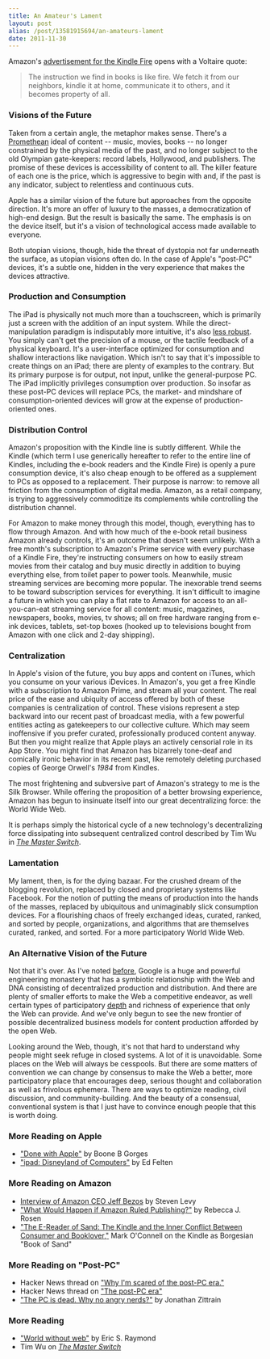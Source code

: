 ```yaml
---
title: An Amateur's Lament
layout: post
alias: /post/13581915694/an-amateurs-lament
date: 2011-11-30
---
```


Amazon's [advertisement for the Kindle
Fire](http://www.youtube.com/watch?v=jUtmOApIslE) opens with a Voltaire
quote:

> The instruction we find in books is like fire. We fetch it from our
> neighbors, kindle it at home, communicate it to others, and it becomes
> property of all.

### Visions of the Future

Taken from a certain angle, the metaphor makes sense. There's a
[Promethean](http://en.wikipedia.org/wiki/Prometheus) ideal of content --
music, movies, books -- no longer constrained by the physical media of
the past, and no longer subject to the old Olympian gate-keepers: record
labels, Hollywood, and publishers. The promise of these devices is
accessibility of content to all. The killer feature of each one is the
price, which is aggressive to begin with and, if the past is any
indicator, subject to relentless and continuous cuts.

Apple has a similar vision of the future but approaches from the
opposite direction. It's more an offer of luxury to the masses, a
democratization of high-end design. But the result is basically the
same. The emphasis is on the device itself, but it's a vision of
technological access made available to everyone.

Both utopian visions, though, hide the threat of dystopia not far
underneath the surface, as utopian visions often do. In the case of
Apple's "post-PC" devices, it's a subtle one, hidden in the very
experience that makes the devices attractive.

### Production and Consumption

The iPad is physically not much more than a touchscreen, which is
primarily just a screen with the addition of an input system. While the
direct-manipulation paradigm is indisputably more intuitive, it's also
[less
robust](http://blog.byjoemoon.com/post/9325300749/a-different-kind-of-gui).
You simply can't get the precision of a mouse, or the tactile feedback
of a physical keyboard. It's a user-interface optimized for consumption
and shallow interactions like navigation. Which isn't to say that it's
impossible to create things on an iPad; there are plenty of examples to
the contrary. But its primary purpose is for output, not input, unlike
the general-purpose PC. The iPad implicitly privileges consumption over
production. So insofar as these post-PC devices will replace PCs, the
market- and mindshare of consumption-oriented devices will grow at the
expense of production-oriented ones.

### Distribution Control

Amazon's proposition with the Kindle line is subtly different. While the
Kindle (which term I use generically hereafter to refer to the entire
line of Kindles, including the e-book readers and the Kindle Fire) is
openly a pure consumption device, it's also cheap enough to be offered
as a supplement to PCs as opposed to a replacement. Their purpose is
narrow: to remove all friction from the consumption of digital media.
Amazon, as a retail company, is trying to aggressively commoditize its
complements while controlling the distribution channel.

For Amazon to make money through this model, though, everything has to
flow through Amazon. And with how much of the e-book retail business
Amazon already controls, it's an outcome that doesn't seem unlikely.
With a free month's subscription to Amazon's Prime service with every
purchase of a Kindle Fire, they're instructing consumers on how to
easily stream movies from their catalog and buy music directly in
addition to buying everything else, from toilet paper to power tools.
Meanwhile, music streaming services are becoming more popular. The
inexorable trend seems to be toward subscription services for
everything. It isn't difficult to imagine a future in which you can play
a flat rate to Amazon for access to an all-you-can-eat streaming service
for all content: music, magazines, newspapers, books, movies, tv shows;
all on free hardware ranging from e-ink devices, tablets, set-top boxes
(hooked up to televisions bought from Amazon with one click and 2-day
shipping).

### Centralization

In Apple's vision of the future, you buy apps and content on iTunes,
which you consume on your various iDevices. In Amazon's, you get a free
Kindle with a subscription to Amazon Prime, and stream all your content.
The real price of the ease and ubiquity of access offered by both of
these companies is centralization of control. These visions represent a
step backward into our recent past of broadcast media, with a few
powerful entities acting as gatekeepers to our collective culture. Which
may seem inoffensive if you prefer curated, professionally produced
content anyway. But then you might realize that Apple plays an actively
censorial role in its App Store. You might find that Amazon has
bizarrely tone-deaf and comically ironic behavior in its recent past,
like remotely deleting purchased copies of George Orwell's *1984* from
Kindles.

The most frightening and subversive part of Amazon's strategy to me is
the Silk Browser. While offering the proposition of a better browsing
experience, Amazon has begun to insinuate itself into our great
decentralizing force: the World Wide Web.

It is perhaps simply the historical cycle of a new technology's
decentralizing force dissipating into subsequent centralized control
described by Tim Wu in *[The Master Switch](http://timwu.org/)*.

### Lamentation

My lament, then, is for the dying bazaar. For the crushed dream of the
blogging revolution, replaced by closed and proprietary systems like
Facebook. For the notion of putting the means of production into the
hands of the masses, replaced by ubiquitous and unimaginably slick
consumption devices. For a flourishing chaos of freely exchanged ideas,
curated, ranked, and sorted by people, organizations, and algorithms
that are themselves curated, ranked, and sorted. For a more
participatory World Wide Web.

### An Alternative Vision of the Future

Not that it's over. As I've noted
[before](http://blog.byjoemoon.com/post/166900257/why-i-trust-google),
Google is a huge and powerful engineering monastery that has a symbiotic
relationship with the Web and DNA consisting of decentralized production
and distribution. And there are plenty of smaller efforts to make the
Web a competitive endeavor, as well certain types of participatory
[depth](http://blog.byjoemoon.com/post/6542036868/project-depth) and
richness of experience that only the Web can provide. And we've only
begun to see the new frontier of possible decentralized business models
for content production afforded by the open Web.

Looking around the Web, though, it's not that hard to understand why
people might seek refuge in closed systems. A lot of it is unavoidable.
Some places on the Web will always be cesspools. But there are some
matters of convention we can change by consensus to make the Web a
better, more participatory place that encourages deep, serious thought
and collaboration as well as frivolous ephemera. There are ways to
optimize reading, civil discussion, and community-building. And the
beauty of a consensual, conventional system is that I just have to
convince enough people that this is worth doing.

### More Reading on Apple

-   ["Done with Apple"](http://teleogistic.net/2011/10/done-with-apple/)
    by Boone B Gorges
-   ["ipad: Disneyland of Computers"](https://freedom-to-tinker.com/blog/felten/ipad-disneyland-computers)
    by Ed Felten

### More Reading on Amazon

-   [Interview of Amazon CEO Jeff
    Bezos](http://www.wired.com/magazine/2011/11/ff_bezos/all/1) by
    Steven Levy
-   ["What Would Happen if Amazon Ruled
    Publishing?"](http://www.theatlantic.com/technology/archive/2011/10/what-would-happen-if-amazon-ruled-publishing/246854/)
    by Rebecca J. Rosen
-   ["The E-Reader of Sand: The Kindle and the Inner Conflict Between
    Consumer and
    Booklover,"](http://www.themillions.com/2011/08/the-e-reader-of-sand-the-kindle-and-the-inner-conflict-between-consumer-and-booklover.html)
    Mark O'Connell on the Kindle as Borgesian "Book of Sand"

### More Reading on "Post-PC"

-   Hacker News thread on ["Why I'm scared of the post-PC
    era."](http://news.ycombinator.com/item?id=3113192)
-   Hacker News thread on ["The post-PC
    era"](http://news.ycombinator.com/item?id=2955472)
-   ["The PC is dead. Why no angry
    nerds?"](http://futureoftheinternet.org/the-pc-is-dead-why-no-angry-nerds)
    by Jonathan Zittrain

### More Reading

-   ["World without web"](http://esr.ibiblio.org/?p=3335) by Eric S.
    Raymond
-   Tim Wu on [*The Master
    Switch*](http://bits.blogs.nytimes.com/2010/11/14/one-on-one-tim-wu-author-of-the-master-switch/)
